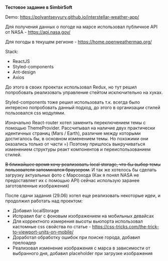 **Тестовое задание в SimbirSoft**

 Demo: https://polyantsevyury.github.io/interstellar-weather-app/
 
 Для получения данных о погоде на марсе использовал публичное API от NASA - https://api.nasa.gov/
 
 Для погоды в текущем регионе - https://home.openweathermap.org/
 
 Stack:
   * ReactJS
   * Styled-components
   * Ant-design
   * Axios
   
 До этого в своих проектах использовал Redux, но тут решил попробовать реализовать управление стейтом исключительно на хуках.
 
 Styled-components тоже решил использовать т.к. всегда было интересно попробовать данный подход,
 до этого в организации стилей пользовался css модулями.
 
 Изначально React-router хотел заменить переключением темы с помощью ThemeProvider.
 Рассчитывал на наличие двух практически идентичных страниц (Mars / Earth), различие между которыми достигалось бы, в основном изменением темы.
 Но похожими они оказались только от части =) Поэтому пришлось выкручиваться изменением структуры реакт компонентов и переиспользованием стилей.
 
 ~~В ближайшее время хочу реализовать local storage, что бы выбор темы пользователя запоминался браузером.~~
 И так же хотелось бы сделать загрузку актуальных фото с Марсохода (Как я понял NASA не предоставляет их с помощью API) сейчас использую заранее заготовленные изображения)
 
После сдачи задания (29.06) хотел еще реализовать некоторые идеи, и продолжил работать над проектом: 
  - Добавил localStorage
  - Исправил баг с фоновым изображением на мобильных девайсах
  - Для корректного измерения высоты вьюпорта использовал кастомные css свойства по статье - https://css-tricks.com/the-trick-to-viewport-units-on-mobile/
  - Доработал обработку ошибок при поиске города, добавил прелоадер
  - Реализовал изменение изображения с марса в зависимости от выбранного дня, добавил placeholder при загрузке изображения 
